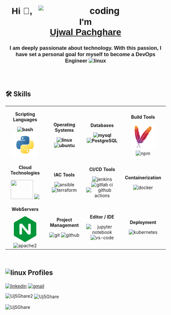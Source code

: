 <!-- About Me Section -->

<h1 align="center"><img align="right" alt="coding" width="400" src="https://user-images.githubusercontent.com/58518192/87162442-bf3e8180-c2e7-11ea-9f2a-53a50306b7ce.gif"><font face="Arial">Hi 👋, I'm <div class="badge-base LI-profile-badge" data-locale="en_US" data-size="large" data-theme="dark" data-type="VERTICAL" data-vanity="ujwal-pachghare" data-version="v1"><a class="badge-base__link LI-simple-link" href="https://in.linkedin.com/in/ujwal-pachghare?trk=profile-badge">Ujwal Pachghare</a></div></font></h1>
<h3 align="center"><font face="Arial">I am deeply passionate about technology. With this passion, I have set a personal goal for myself to become a DevOps Engineer <img src="https://www.logolynx.com/images/logolynx/68/683f75d4c40a5b7c2f1ff598d2ed942b.png" alt="linux" title="linux" width="50" height"40"/></font></h3>
<br><br>

<!-- Skills Section -->
## 🛠 Skills

<table>
  <tr>
      <td width="200"> <div align="center"> <p> <b> Scripting Languages <b/> </p> <img src="https://www.vectorlogo.zone/logos/gnu_bash/gnu_bash-icon.svg" alt="bash" title="bash" title="bash" width="70" height="70"/>  <img src="https://raw.githubusercontent.com/github/explore/80688e429a7d4ef2fca1e82350fe8e3517d3494d/topics/python/python.png" alt="python" title="python" width="80" height="80"/> 
      <td width="200"> <div align="center"> <p> <b> Operating Systems <b/> </p> <img src="https://logos-world.net/wp-content/uploads/2020/09/Linux-Logo-1996-present.png" alt="linux" title="linux" width="90" height="70"/> </span> <img src="https://www.vectorlogo.zone/logos/ubuntu/ubuntu-icon.svg" alt="ubuntu" title="ubuntu" width="70" height="70"/>
      <td width="200"> <div align="center"> <p><b> Databases <b/><p/> <img src="https://www.svgrepo.com/show/342053/mysql.svg" alt="mysql" title="mysql" width="80" height="80"/>  <img src="https://th.bing.com/th/id/OIP.ZgypkCzlRf6G11gKgj3k8AHaHa?w=156&h=180&c=7&r=0&o=5&dpr=1.4&pid=1.7" alt="PostgreSQL" title="PostgreSQL" width="80" height="80"/>
      <td width="200"> <div align="center"> <p> <b> Build Tools </b> </p> <img src="https://raw.githubusercontent.com/vscode-icons/vscode-icons/72101ee333eca9219ac9a7c14d4834eef8e4c64b/icons/file_type_maven.svg" alt="maven" title="maven" width="80" height="80"/> <img src="https://th.bing.com/th/id/OIP.i5eapjfPCTnTze-T5MvGYAHaFj?w=236&h=180&c=7&r=0&o=5&dpr=1.4&pid=1.7" alt="npm" title="npm" width="80" height="80"/>
  <tr/>
      
  <tr>
      <td width="200"> <div align="center"> <p> <b> Cloud Technologies </b> </p> <img src="https://www.pngkey.com/png/full/246-2467177_aws-logo-png-free-stock-aws-logo-png.png" width="70" height="60"/> <img src="https://th.bing.com/th/id/OIP.AwYBo4ozW7Tyw0klywlo7wHaHa?w=180&h=180&c=7&r=0&o=5&dpr=1.4&pid=1.7" width="80" height="`100"/> 
      <td width="200"> <div align="center"> <p> <b> IAC Tools </b> </p> <img src="https://www.vectorlogo.zone/logos/ansible/ansible-icon.svg" alt="ansible" title="ansible" width="70" height="70"/> <img src="https://www.vectorlogo.zone/logos/terraformio/terraformio-icon.svg" alt="terraform" title="terraform" width="70" height="70"/> 
      <td width="200"> <div align="center"> <p> <b> CI/CD Tools </b> </p> <img src="https://www.vectorlogo.zone/logos/jenkins/jenkins-icon.svg" alt="jenkins" title="jenkins" width="80" height="80"/> <img src="https://th.bing.com/th/id/OIP.U0W2_0CeAJChacOneQUmpQHaG1?w=184&h=180&c=7&r=0&o=5&dpr=1.4&pid=1.7" alt="gitlab ci" title="gitlab ci" width="70" height="70"/> <img src="https://th.bing.com/th/id/OIP.M0PvNHo83jWISFB_Jme3kQHaHa?w=154&h=180&c=7&r=0&o=5&dpr=1.4&pid=1.7" alt="github actions" title="github actions" width="70" height="70"/> 
      <td width="200"> <div align="center"> <p> <b> Containerization </b> </p> <img src="https://th.bing.com/th/id/OIP.thT1QMWthIUwfkukg7FE5QHaEK?w=1280&h=720&rs=1&pid=ImgDetMain" alt="docker" title="docker" width="210" height="130"/> 
  <tr/>
      
  <tr>
      <td width="200"> <div align="center"> <p> <b> WebServers </b> </p> <img src="https://raw.githubusercontent.com/github/explore/85cceaeeaf993ca35664dc37ea24f9237fbbfc14/topics/nginx/nginx.png" alt="nginx" title="nginx" width="80" height="80"/> <img src="https://th.bing.com/th/id/OIP.Scka1ZevAvbVx4BOlPBovgHaHa?w=198&h=198&c=7&r=0&o=5&dpr=1.4&pid=1.7" alt="apache2" title="apache2" width="80" height="80"/>
      <td width="200"> <div align="center">  <p> <b> Project Management </b> </p> <img src="https://www.vectorlogo.zone/logos/git-scm/git-scm-icon.svg" alt="git" title="git" width="80" height="80"/>  <img src="https://www.vectorlogo.zone/logos/github/github-icon.svg" alt="github" title="github" width="80" height="80"/>  
      <td width="200"> <div align="center"> <p> <b> Editor / IDE </b> </p> <img src="https://th.bing.com/th/id/OIP.U0DqdiY8fB8E1_47Pu0C1wHaHa?w=164&h=180&c=7&r=0&o=5&dpr=1.4&pid=1.7" alt="jupyter notebook" title="jupyter notebook" width="80" height="80"/> <img src="https://www.vectorlogo.zone/logos/visualstudio_code/visualstudio_code-icon.svg" alt="vs-code" title="vs-code" width="70" height="70"/> <div align="center"> 
      <td width="200"> <div align="center"> <p> <b> Deployment </b> </p> <img src="https://miro.medium.com/v2/resize:fit:1200/1*T0hxgG1nckO7D6C6X2iHVg.png" alt="kubernetes" title="kubernetes" width="200" height="90"/>
  </tr>     
</table>
<br>


<!-- Contact Section -->
## <p align="left"><img src="https://img.icons8.com/?size=80&id=lq7BYdxejdzR&format=png" alt="linux" title="linux" width="30" height="30"/> Profiles
  
[![linkedin](https://img.shields.io/badge/linkedin-0A66C2?style=for-the-badge&logo=linkedin&logoColor=white)](https://linkedin.com/in/ujwal-pachghare)
[![gmail](https://img.shields.io/badge/gmail-D14836?style=for-the-badge&logo=Gmail&logoColor=white,https://www.gmail.com)](https://mail.google.com/mail/u/0/#sent?compose=CllgCJfmrJgCjTknpQWnQhSjskXfCwGPgfDwhcnqnkmSRWhflQzGhwsTnRwtNtXrqjpnBQSDTLq)


<p><img align="left" src="https://github-readme-stats.vercel.app/api/top-langs?username=Uj5Ghare&show_icons=true&locale=en&layout=compact" alt="Uj5Ghare2" /></p>

<p>&nbsp;<img align="center" src="https://github-readme-stats.vercel.app/api?username=Uj5Ghare&show_icons=true&locale=en" alt="Uj5Ghare" /></p>

<p><img align="center" src="https://github-readme-streak-stats.herokuapp.com/?user=Uj5Ghare&" alt="Uj5Ghare" /></p>
